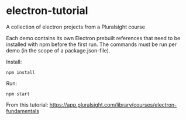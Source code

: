 # electron-tutorial
A collection of electron projects from a Pluralsight course

Each demo contains its own Electron prebuilt references that need to be installed with npm before the first run.
The commands must be run per demo (in the scope of a package.json-file).

Install:
~~~~
npm install
~~~~

Run:
~~~~
npm start
~~~~

From this tutorial: https://app.pluralsight.com/library/courses/electron-fundamentals
